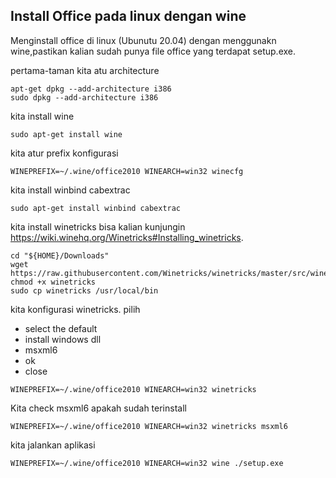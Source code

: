 ## Install Office pada linux dengan wine

Menginstall office di linux (Ubunutu 20.04) dengan menggunakn wine,pastikan kalian sudah punya file office yang terdapat setup.exe.

pertama-taman kita atu architecture 

```
apt-get dpkg --add-architecture i386
sudo dpkg --add-architecture i386
```

kita install wine

```
sudo apt-get install wine
```
kita atur prefix konfigurasi

```
WINEPREFIX=~/.wine/office2010 WINEARCH=win32 winecfg
```
kita install winbind cabextrac

```
sudo apt-get install winbind cabextrac
```

kita install winetricks bisa kalian kunjungin https://wiki.winehq.org/Winetricks#Installing_winetricks.

```
cd "${HOME}/Downloads"
wget  https://raw.githubusercontent.com/Winetricks/winetricks/master/src/winetricks
chmod +x winetricks
sudo cp winetricks /usr/local/bin
```
kita konfigurasi winetricks.
pilih 
- select the default
- install windows dll
- msxml6
- ok
- close

```
WINEPREFIX=~/.wine/office2010 WINEARCH=win32 winetricks
```

Kita check msxml6 apakah sudah terinstall

```
WINEPREFIX=~/.wine/office2010 WINEARCH=win32 winetricks msxml6
```

kita jalankan aplikasi

```
WINEPREFIX=~/.wine/office2010 WINEARCH=win32 wine ./setup.exe
```
